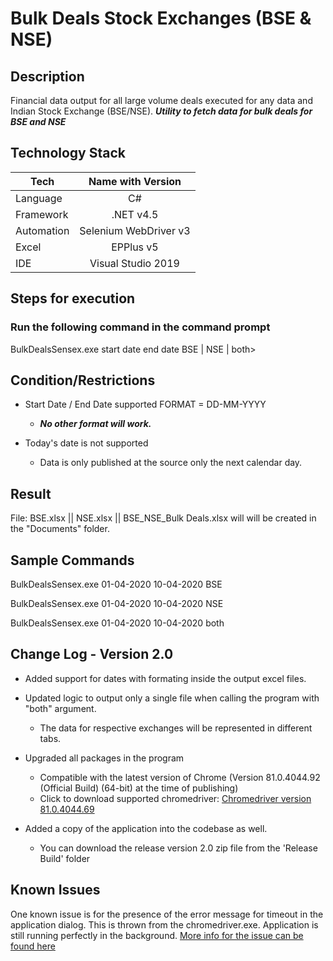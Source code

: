 # Bulk Deals Stock Exchanges (BSE & NSE)

## Description

Financial data output for all large volume deals executed for any data and Indian Stock Exchange (BSE/NSE).
**_Utility to fetch data for bulk deals for BSE and NSE_**

## Technology Stack

| Tech       |   Name with Version   |
| ---------- | :-------------------: |
| Language   |          C#           |
| Framework  |       .NET v4.5       |
| Automation | Selenium WebDriver v3 |
| Excel      |       EPPlus v5       |
| IDE        |  Visual Studio 2019   |

## Steps for execution

### Run the following command in the command prompt

BulkDealsSensex.exe start date end date BSE | NSE | both>

## Condition/Restrictions

- Start Date / End Date supported FORMAT = DD-MM-YYYY

  - **_No other format will work._**

- Today's date is not supported
  - Data is only published at the source only the next calendar day.

## Result

File: BSE.xlsx || NSE.xlsx || BSE_NSE_Bulk Deals.xlsx will will be created in the "Documents" folder.

## Sample Commands

BulkDealsSensex.exe 01-04-2020 10-04-2020 BSE

BulkDealsSensex.exe 01-04-2020 10-04-2020 NSE

BulkDealsSensex.exe 01-04-2020 10-04-2020 both

## Change Log - Version 2.0

- Added support for dates with formating inside the output excel files.

- Updated logic to output only a single file when calling the program with "both" argument.

  - The data for respective exchanges will be represented in different tabs.

- Upgraded all packages in the program

  - Compatible with the latest version of Chrome (Version 81.0.4044.92 (Official Build) (64-bit) at the time of publishing)
  - Click to download supported chromedriver: [Chromedriver version 81.0.4044.69](https://chromedriver.storage.googleapis.com/index.html?path=81.0.4044.69/)

- Added a copy of the application into the codebase as well.
  - You can download the release version 2.0 zip file from the 'Release Build' folder

## Known Issues

One known issue is for the presence of the error message for timeout in the application dialog. This is thrown from the chromedriver.exe.
Application is still running perfectly in the background.
[More info for the issue can be found here](https://stackoverflow.com/questions/60114639/timed-out-receiving-message-from-renderer-0-100-log-messages-using-chromedriver)
